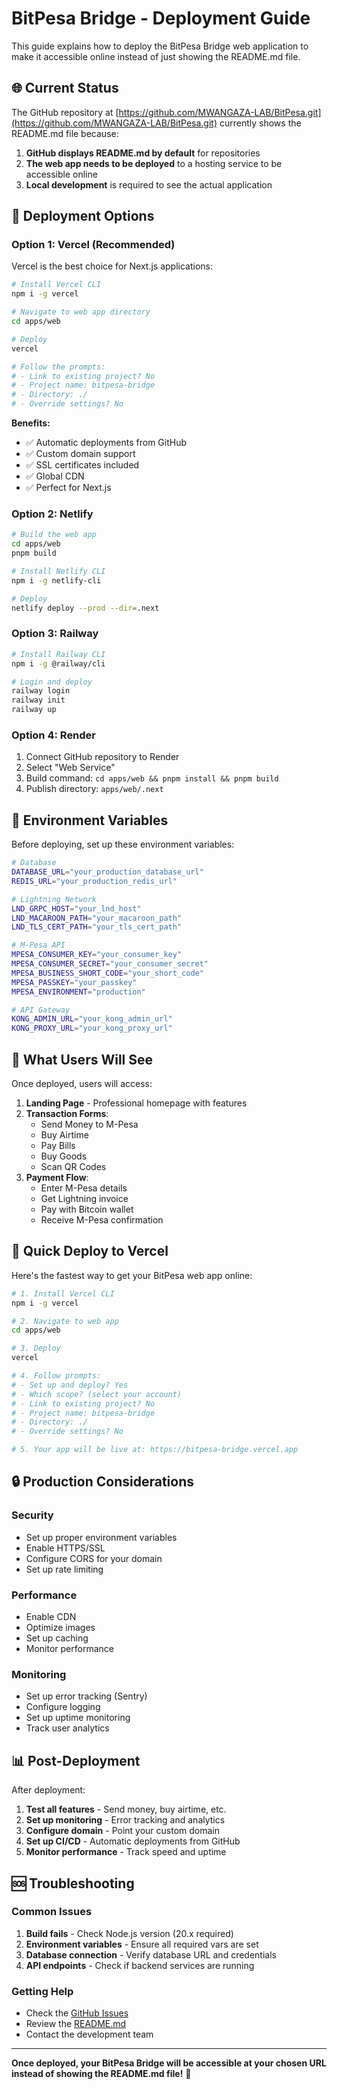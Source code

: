# BitPesa Bridge - Deployment Guide

This guide explains how to deploy the BitPesa Bridge web application to make it accessible online instead of just showing the README.md file.

## 🌐 **Current Status**

The GitHub repository at [https://github.com/MWANGAZA-LAB/BitPesa.git](https://github.com/MWANGAZA-LAB/BitPesa.git) currently shows the README.md file because:

1. **GitHub displays README.md by default** for repositories
2. **The web app needs to be deployed** to a hosting service to be accessible online
3. **Local development** is required to see the actual application

## 🚀 **Deployment Options**

### **Option 1: Vercel (Recommended)**

Vercel is the best choice for Next.js applications:

```bash
# Install Vercel CLI
npm i -g vercel

# Navigate to web app directory
cd apps/web

# Deploy
vercel

# Follow the prompts:
# - Link to existing project? No
# - Project name: bitpesa-bridge
# - Directory: ./
# - Override settings? No
```

**Benefits:**
- ✅ Automatic deployments from GitHub
- ✅ Custom domain support
- ✅ SSL certificates included
- ✅ Global CDN
- ✅ Perfect for Next.js

### **Option 2: Netlify**

```bash
# Build the web app
cd apps/web
pnpm build

# Install Netlify CLI
npm i -g netlify-cli

# Deploy
netlify deploy --prod --dir=.next
```

### **Option 3: Railway**

```bash
# Install Railway CLI
npm i -g @railway/cli

# Login and deploy
railway login
railway init
railway up
```

### **Option 4: Render**

1. Connect GitHub repository to Render
2. Select "Web Service"
3. Build command: `cd apps/web && pnpm install && pnpm build`
4. Publish directory: `apps/web/.next`

## 🔧 **Environment Variables**

Before deploying, set up these environment variables:

```bash
# Database
DATABASE_URL="your_production_database_url"
REDIS_URL="your_production_redis_url"

# Lightning Network
LND_GRPC_HOST="your_lnd_host"
LND_MACAROON_PATH="your_macaroon_path"
LND_TLS_CERT_PATH="your_tls_cert_path"

# M-Pesa API
MPESA_CONSUMER_KEY="your_consumer_key"
MPESA_CONSUMER_SECRET="your_consumer_secret"
MPESA_BUSINESS_SHORT_CODE="your_short_code"
MPESA_PASSKEY="your_passkey"
MPESA_ENVIRONMENT="production"

# API Gateway
KONG_ADMIN_URL="your_kong_admin_url"
KONG_PROXY_URL="your_kong_proxy_url"
```

## 📱 **What Users Will See**

Once deployed, users will access:

1. **Landing Page** - Professional homepage with features
2. **Transaction Forms**:
   - Send Money to M-Pesa
   - Buy Airtime
   - Pay Bills
   - Buy Goods
   - Scan QR Codes
3. **Payment Flow**:
   - Enter M-Pesa details
   - Get Lightning invoice
   - Pay with Bitcoin wallet
   - Receive M-Pesa confirmation

## 🎯 **Quick Deploy to Vercel**

Here's the fastest way to get your BitPesa web app online:

```bash
# 1. Install Vercel CLI
npm i -g vercel

# 2. Navigate to web app
cd apps/web

# 3. Deploy
vercel

# 4. Follow prompts:
# - Set up and deploy? Yes
# - Which scope? (select your account)
# - Link to existing project? No
# - Project name: bitpesa-bridge
# - Directory: ./
# - Override settings? No

# 5. Your app will be live at: https://bitpesa-bridge.vercel.app
```

## 🔒 **Production Considerations**

### **Security**
- Set up proper environment variables
- Enable HTTPS/SSL
- Configure CORS for your domain
- Set up rate limiting

### **Performance**
- Enable CDN
- Optimize images
- Set up caching
- Monitor performance

### **Monitoring**
- Set up error tracking (Sentry)
- Configure logging
- Set up uptime monitoring
- Track user analytics

## 📊 **Post-Deployment**

After deployment:

1. **Test all features** - Send money, buy airtime, etc.
2. **Set up monitoring** - Error tracking and analytics
3. **Configure domain** - Point your custom domain
4. **Set up CI/CD** - Automatic deployments from GitHub
5. **Monitor performance** - Track speed and uptime

## 🆘 **Troubleshooting**

### **Common Issues**

1. **Build fails** - Check Node.js version (20.x required)
2. **Environment variables** - Ensure all required vars are set
3. **Database connection** - Verify database URL and credentials
4. **API endpoints** - Check if backend services are running

### **Getting Help**

- Check the [GitHub Issues](https://github.com/MWANGAZA-LAB/BitPesa/issues)
- Review the [README.md](https://github.com/MWANGAZA-LAB/BitPesa/blob/main/README.md)
- Contact the development team

---

**Once deployed, your BitPesa Bridge will be accessible at your chosen URL instead of showing the README.md file!** 🚀
